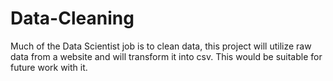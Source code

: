# Data-Cleaning
Much of the Data Scientist job is to clean data, this project will utilize raw data from a website and will transform it into csv. This would be suitable for future work with it.

